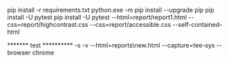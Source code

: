 pip install -r requirements.txt
python.exe -m pip install --upgrade pip
pip install -U pytest
pip install -U pytest
--html=report/report1.html --css=report/highcontrast.css --css=report/accessible.css --self-contained-html

******* test **********
 -s -v --html=reports\new.html --capture=tee-sys --browser chrome